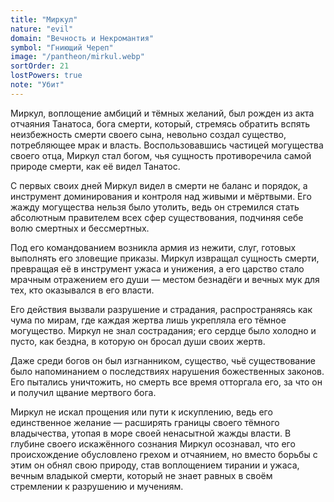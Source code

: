 ```yaml
---
title: "Миркул"
nature: "evil"
domain: "Вечность и Некромантия"
symbol: "Гниющий Череп"
image: "/pantheon/mirkul.webp"
sortOrder: 21
lostPowers: true
note: "Убит"
---
```


Миркул, воплощение амбиций и тёмных желаний, был рожден из акта
отчаяния Танатоса, бога смерти, который, стремясь обратить вспять
неизбежность смерти своего сына, невольно создал существо,
потребляющее мрак и власть. Воспользовавшись частицей могущества
своего отца, Миркул стал богом, чья сущность противоречила самой
природе смерти, как её видел Танатос.

С первых своих дней Миркул видел в смерти не баланс и порядок, а
инструмент доминирования и контроля над живыми и мёртвыми. Его
жажду могущества нельзя было утолить, ведь он стремился стать
абсолютным правителем всех сфер существования, подчиняя себе
волю смертных и бессмертных.

Под его командованием возникла армия из нежити, слуг, готовых
выполнять его зловещие приказы. Миркул извращал сущность смерти,
превращая её в инструмент ужаса и унижения, а его царство стало
мрачным отражением его души — местом безнадёги и вечных мук для
тех, кто оказывался в его власти.

Его действия вызвали разрушение и страдания, распространяясь как
чума по мирам, где каждая жертва лишь укрепляла его тёмное
могущество. Миркул не знал сострадания; его сердце было холодно и
пусто, как бездна, в которую он бросал души своих жертв.

Даже среди богов он был изгнанником, существо, чьё существование
было напоминанием о последствиях нарушения божественных
законов. Его пытались уничтожить, но смерть все время отторгала его,
за что он и получил щвание мертвого бога.

Миркул не искал прощения или пути к искуплению, ведь его
единственное желание — расширять границы своего тёмного
владычества, утопая в море своей ненасытной жажды власти. В глубине
своего искажённого сознания Миркул осознавал, что его
происхождение обусловлено грехом и отчаянием, но вместо борьбы с
этим он обнял свою природу, став воплощением тирании и ужаса,
вечным владыкой смерти, который не знает равных в своём
стремлении к разрушению и мучениям.
